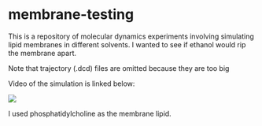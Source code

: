 # membrane-testing


This is a repository of molecular dynamics experiments involving simulating lipid membranes in different solvents. I wanted to see if ethanol would rip the membrane apart. 

Note that trajectory (.dcd) files are omitted because they are too big

Video of the simulation is linked below:

[![](http://markdown-videos-api.jorgenkh.no/youtube/m6CewOsVv3s)](https://youtu.be/m6CewOsVv3s)

I used phosphatidylcholine as the membrane lipid. 
